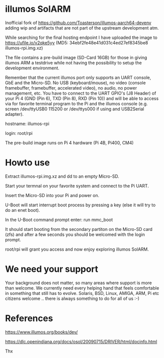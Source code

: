 # illumos SolARM

Inofficial fork of https://github.com/Toasterson/illumos-aarch64-devenv adding wip and artifacts that are not part of the upstream development atm.

While searching for the final hosting endpoint I have uploaded the image to https://ufile.io/v2qke5yy (MD5: 34ebf2fe48e41d031c4ed27ef8345be8  illumos-rpi.img.xz)

The file contains a pre-build image (SD-Card 16GB) for those in giving illumos ARM a testdrive while not having the possibility to setup 
the development environment.

Remember that the current illumos port only supports an UART console, GbE and the Micro-SD. No USB (keyboard/mouse), no video (console framebuffer, framebuffer, accelerated video), no audio, no power management, etc. You have to connect to the UART GPIO's (J8 Header) of your Pi 4 (GND (Pin 6), TXD (Pin 8), RXD (Pin 10)) and will be able to access via for favorite terminal program to the Pi and the illumos console (e.g. screen /dev/ttyUSB0 115200 or /dev/ttys000 if using and USB2Serial adapter).

hostname: illumos-rpi

login: root/rpi

The pre-build image runs on Pi 4 hardware (Pi 4B, Pi400, CM4)

# Howto use

Extract illumos-rpi.img.xz and dd to an empty Micro-SD.

Start your termnal on your favorite system and connect to the Pi UART.

Insert the Micro-SD into your Pi and power on.

U-Boot will start interrupt boot process by pressing a key (else it will try to do an enet boot).

In the U-Boot command prompt enter: run mmc_boot

It should start booting from the secondary partiton on the Micro-SD card (zfs) and after a few seconds you should be welcomed with the login prompt.

root/rpi will grant you access and now enjoy exploring illumos SolARM.

# We need your support

Your background does not matter, so many areas where support is more than welcome. We currently need every helping hand that feels comfortable in
something that still has to evolve. Solaris, BSD, Linux, AMIGA, ARM, Pi etc citizens welcome .. there is always something to do for all of us :-)

# References

https://www.illumos.org/books/dev/

https://dlc.openindiana.org/docs/osol/20090715/DRIVER/html/docinfo.html

Thx

